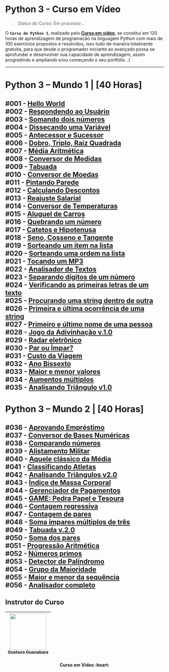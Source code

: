 # Python 3 - Curso em Vídeo
> Status do Curso: Em processo...
<!-- Status do Projeto: Concluido :heavy_check_mark:-->
O **`Curso de Python 3`**, realizado pelo **[Curso em vídeo](https://www.cursoemvideo.com/)**, se constitui em 120 horas de aprendizagem de programação na linguagem Python com mais de 100 exercícios propostos e resolvidos, isso tudo de maneira totalmente gratuita, para que desde o programador iniciante ao avançado possa se aprofundar e desenvolver sua capacidade de aprendizagem, assim progredindo e ampliando e/ou começando o seu portfólio. :)

---

# Python 3 – Mundo 1 | [40 Horas]

#001 - **[Hello World](https://github.com/IsacBM/python-course/blob/main/Mundo%20-%201/Desafio%20-%2001/desafio-01.py)** 
<br>
#002 - **[Respondendo ao Usuário](https://github.com/IsacBM/python-course/blob/main/Mundo%20-%201/Desafio%20-%2002/desafio-01.py)**
<br>
#003 - **[Somando dois números](https://github.com/IsacBM/python-course/blob/main/Mundo%20-%201/Desafio%20-%2003/desafio-03.py)**
<br>
#004 - **[Dissecando uma Variável](https://github.com/IsacBM/python-course/blob/main/Mundo%20-%201/Desafio%20-%2004/desafio-4.py)**
<br>
#005 - **[Antecessor e Sucessor](https://github.com/IsacBM/python-course/blob/main/Mundo%20-%201/Desafio%20-%2005/desafio-04.py)**
<br>
#006 - **[Dobro, Triplo, Raiz Quadrada](https://github.com/IsacBM/python-course/blob/main/Mundo%20-%201/Desafio%20-%2006/desafio-05.py)**
<br>
#007 - **[Média Aritmética](https://github.com/IsacBM/python-course/blob/main/Mundo%20-%201/Desafio%20-%2007/desafio.py)**
<br>
#008 - **[Conversor de Medidas](https://github.com/IsacBM/python-course/blob/main/Mundo%20-%201/Desafio%20-%2008/desafio.py)**
<br>
#009 - **[Tabuada](https://github.com/IsacBM/python-course/blob/main/Mundo%20-%201/Desafio%20-%2009/desafio.py)**
<br>
#010 - **[Conversor de Moedas](https://github.com/IsacBM/python-course/blob/main/Mundo%20-%201/Desafio%20-%2010/desafio.py)**
<br>
#011 - **[Pintando Parede](https://github.com/IsacBM/python-course/blob/main/Mundo%20-%201/Desafio%20-%2011/desafio.py)**
<br>
#012 - **[Calculando Descontos](https://github.com/IsacBM/python-course/blob/main/Mundo%20-%201/Desafio%20-%2012/desafio.py)**
<br>
#013 - **[Reajuste Salarial](https://github.com/IsacBM/python-course/blob/main/Mundo%20-%201/Desafio%20-%2013/desafio.py)**
<br>
#014 - **[Conversor de Temperaturas](https://github.com/IsacBM/python-course/blob/main/Mundo%20-%201/Desafio%20-%2014/desafio.py)**
<br>
#015 - **[Aluguel de Carros](https://github.com/IsacBM/python-course/blob/main/Mundo%20-%201/Desafio%20-%2015/desafio.py)**
<br>
#016 - **[Quebrando um número](https://github.com/IsacBM/python-course/blob/main/Mundo%20-%201/Desafio%20-%2016/desafio.py)**
<br>
#017 - **[Catetos e Hipotenusa](https://github.com/IsacBM/python-course/blob/main/Mundo%20-%201/Desafio%20-%2017/desafio.py)**
<br>
#018 - **[Seno, Cosseno e Tangente](https://github.com/IsacBM/python-course/blob/main/Mundo%20-%201/Desafio%20-%2018/desafio.py)**
<br>
#019 - **[Sorteando um item na lista](https://github.com/IsacBM/python-course/blob/main/Mundo%20-%201/Desafio%20-%2019/desafio.py)**
<br>
#020 - **[Sorteando uma ordem na lista](https://github.com/IsacBM/python-course/blob/main/Mundo%20-%201/Desafio%20-%2020/desafio.py)**
<br>
#021 - **[Tocando um MP3](https://github.com/IsacBM/python-course/blob/main/Mundo%20-%201/Desafio%20-%2021/desafio.py)**
<br>
#022 - **[Analisador de Textos](https://github.com/IsacBM/python-course/blob/main/Mundo%20-%201/Desafio%20-%2022/desafio.py)**
<br>
#023 - **[Separando dígitos de um número](https://github.com/IsacBM/python-course/blob/main/Mundo%20-%201/Desafio%20-%2023/desafio.py)**
<br>
#024 - **[Verificando as primeiras letras de um texto](https://github.com/IsacBM/python-course/blob/main/Mundo%20-%201/Desafio%20-%2024/desafio.py)**
<br>
#025 - **[Procurando uma string dentro de outra](https://github.com/IsacBM/python-course/blob/main/Mundo%20-%201/Desafio%20-%2025/desafio.py)**
<br>
#026 - **[Primeira e última ocorrência de uma string](https://github.com/IsacBM/python-course/blob/main/Mundo%20-%201/Desafio%20-%2026/desafio.py)**
<br>
#027 - **[Primeiro e último nome de uma pessoa](https://github.com/IsacBM/python-course/blob/main/Mundo%20-%201/Desafio%20-%2027/desafio.py)**
<br>
#028 - **[Jogo da Adivinhação v.1.0](https://github.com/IsacBM/python-course/blob/main/Mundo%20-%201/Desafio%20-%2028/desafio.py)**
<br>
#029 - **[Radar eletrônico](https://github.com/IsacBM/python-course/blob/main/Mundo%20-%201/Desafio%20-%2029/desafio.py)**
<br>
#030 - **[Par ou Ímpar?](https://github.com/IsacBM/python-course/blob/main/Mundo%20-%201/Desafio%20-%2030/desafio.py)**
<br>
#031 - **[Custo da Viagem](https://github.com/IsacBM/python-course/blob/main/Mundo%20-%201/Desafio%20-%2031/desafio.py)**
<br>
#032 - **[Ano Bissexto](https://github.com/IsacBM/python-course/blob/main/Mundo%20-%201/Desafio%20-%2032/desafio.py)**
<br>
#033 - **[Maior e menor valores](https://github.com/IsacBM/python-course/blob/main/Mundo%20-%201/Desafio%20-%2033/desafio.py)**
<br>
#034 - **[Aumentos múltiplos](https://github.com/IsacBM/python-course/blob/main/Mundo%20-%201/Desafio%20-%2034/desafio.py)**
<br>
#035 - **[Analisando Triângulo v1.0](https://github.com/IsacBM/python-course/blob/main/Mundo%20-%201/Desafio%20-%2035/desafio.py)**
---

# Python 3 – Mundo 2 | [40 Horas]

#036 - **[Aprovando Empréstimo](https://github.com/IsacBM/python-course/blob/main/Mundo%20-%202/Desafio%20-%2036/desafio.py)**
<br>
#037 - **[Conversor de Bases Numéricas](https://github.com/IsacBM/python-course/blob/main/Mundo%20-%202/Desafio%20-%2036/desafio.py)**
<br>
#038 - **[Comparando números](https://github.com/IsacBM/python-course/blob/main/Mundo%20-%202/Desafio%20-%2038/desafio.py)**
<br>
#039 - **[Alistamento Militar](https://github.com/IsacBM/python-course/blob/main/Mundo%20-%202/Desafio%20-%2039/desafio.py)**
<br>
#040 - **[Aquele clássico da Média](https://github.com/IsacBM/python-course/blob/main/Mundo%20-%202/Desafio%20-%2040/desafio.py)**
<br>
#041 - **[Classificando Atletas](https://github.com/IsacBM/python-course/blob/main/Mundo%20-%202/Desafio%20-%2041/desafio.py)**
<br>
#042 - **[Analisando Triângulos v2.0](https://github.com/IsacBM/python-course/blob/main/Mundo%20-%202/Desafio%20-%2042/desafio.py)**
<br>
#043 - **[Índice de Massa Corporal](https://github.com/IsacBM/python-course/blob/main/Mundo%20-%202/Desafio%20-%2043/desafio.py)**
<br>
#044 - **[Gerenciador de Pagamentos](https://github.com/IsacBM/python-course/blob/main/Mundo%20-%202/Desafio%20-%2044/desafio.py)**
<br>
#045 - **[GAME: Pedra Papel e Tesoura](https://github.com/IsacBM/python-course/blob/main/Mundo%20-%202/Desafio%20-%2045/desafio.py)**
<br>
#046 - **[Contagem regressiva]()**
<br>
#047 - **[Contagem de pares]()**
<br>
#048 - **[Soma ímpares múltiplos de três]()**
<br>
#049 - **[Tabuada v.2.0]()**
<br>
#050 - **[Soma dos pares]()**
<br>
#051 - **[Progressão Aritmética]()**
<br>
#052 - **[Números primos]()**
<br>
#053 - **[Detector de Palíndromo]()**
<br>
#054 - **[Grupo da Maioridade]()**
<br>
#055 - **[Maior e menor da sequência]()**
<br>
#056 - **[Analisador completo]()**
---

## Instrutor do Curso
<div align="center">
 
|  [<img src="https://avatars.githubusercontent.com/u/8683378?v=4" width=115><br><sub>Gustavo Guanabara</sub>](https://github.com/gustavoguanabara) | 
| :---: | 

</div>
<h4 align="center">
<strong>Curso em Vídeo </strong>:heart: <br>
</h4>
